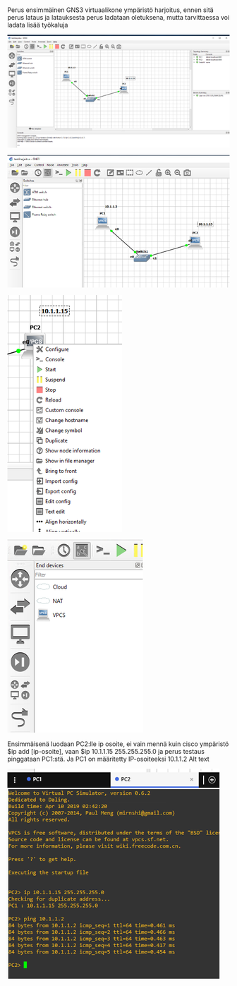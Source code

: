 #

Perus ensimmäinen GNS3 virtuaalikone ympäristö harjoitus, ennen sitä perus lataus ja latauksesta perus ladataan oletuksena, mutta tarvittaessa voi ladata lisää työkaluja

![Alt text](images/GNS-harjoitus-0.PNG)

![Alt text](images/GNS-harjoitus-1.PNG)

![Alt text](images/GNS-harjoitus-2-1.PNG)

![Alt text](images/GNS-harjoitus-2.PNG)


Ensimmäisenä luodaan PC2:lle ip osoite, ei vain mennä kuin cisco ympäristö $ip add [ip-osoite], vaan $ip 10.1.1.15 255.255.255.0 ja perus testaus pinggataan PC1:stä. Ja PC1 on määritetty IP-osoiteeksi 10.1.1.2 Alt text

![Alt text](images/GNS-harjoitus-3.PNG)